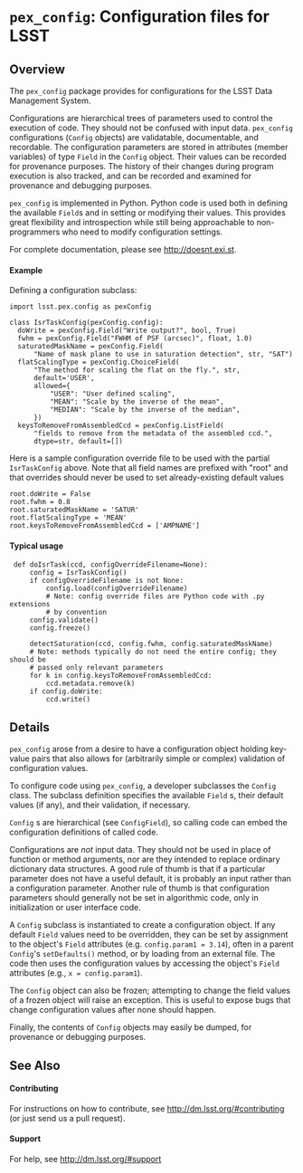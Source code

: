 `pex_config`: Configuration files for LSST
==========================================

Overview
--------

The `pex_config` package provides for configurations for the LSST Data 
Management System.

Configurations are hierarchical trees of parameters used to control the
execution of code.  They should not be confused with input data.
`pex_config` configurations (`Config` objects) are validatable,
documentable, and recordable.  The configuration parameters are stored in
attributes (member variables) of type `Field` in the `Config` object. Their
values can be recorded for provenance purposes. The history of their changes
during program execution is also tracked, and can be recorded and examined for
provenance and debugging purposes.

`pex_config` is implemented in Python.  Python code is used both in defining
the available `Field`s and in setting or modifying their values.  This
provides great flexibility and introspection while still being approachable to
non-programmers who need to modify configuration settings.

For complete documentation, please see http://doesnt.exi.st.

#### Example

Defining a configuration subclass:
```
import lsst.pex.config as pexConfig

class IsrTaskConfig(pexConfig.config):
  doWrite = pexConfig.Field("Write output?", bool, True)
  fwhm = pexConfig.Field("FWHM of PSF (arcsec)", float, 1.0)
  saturatedMaskName = pexConfig.Field(
      "Name of mask plane to use in saturation detection", str, "SAT")
  flatScalingType = pexConfig.ChoiceField(
      "The method for scaling the flat on the fly.", str,
      default='USER',
      allowed={
          "USER": "User defined scaling",
          "MEAN": "Scale by the inverse of the mean",
          "MEDIAN": "Scale by the inverse of the median",
      })
  keysToRemoveFromAssembledCcd = pexConfig.ListField(
      "fields to remove from the metadata of the assembled ccd.",
      dtype=str, default=[])
```
Here is a sample configuration override file to be used with the partial
``IsrTaskConfig`` above.  Note that all field names are prefixed with "root"
and that overrides should never be used to set already-existing default
values
```
root.doWrite = False
root.fwhm = 0.8
root.saturatedMaskName = 'SATUR'
root.flatScalingType = 'MEAN'
root.keysToRemoveFromAssembledCcd = ['AMPNAME']
```

#### Typical usage
```
 def doIsrTask(ccd, configOverrideFilename=None):
     config = IsrTaskConfig()
     if configOverrideFilename is not None:
         config.load(configOverrideFilename)
         # Note: config override files are Python code with .py extensions
         # by convention
     config.validate()
     config.freeze()

     detectSaturation(ccd, config.fwhm, config.saturatedMaskName)
     # Note: methods typically do not need the entire config; they should be
     # passed only relevant parameters
     for k in config.keysToRemoveFromAssembledCcd:
         ccd.metadata.remove(k)
     if config.doWrite:
         ccd.write()
```

Details
-------

`pex_config` arose from a desire to have a configuration object holding
key-value pairs that also allows for (arbitrarily simple or complex) validation
of configuration values.

To configure code using `pex_config`, a developer subclasses the `Config`
class. The subclass definition specifies the available `Field` s, their
default values (if any), and their validation, if necessary.

`Config` s are hierarchical (see `ConfigField`), so calling code can embed
the configuration definitions of called code.

Configurations are *not* input data.  They should not be used in place of
function or method arguments, nor are they intended to replace ordinary
dictionary data structures.  A good rule of thumb is that if a particular
parameter does not have a useful default, it is probably an input rather than a
configuration parameter.  Another rule of thumb is that configuration
parameters should generally not be set in algorithmic code, only in
initialization or user interface code.

A `Config` subclass is instantiated to create a configuration object.  If any
default `Field` values need to be overridden, they can be set by assignment
to the object's `Field` attributes (e.g. `config.param1 = 3.14`), often in
a parent `Config`'s `setDefaults()` method, or by loading from an external
file.  The code then uses the configuration values by accessing the object's
`Field` attributes (e.g., `x = config.param1`).

The `Config` object can also be frozen; attempting to change the field
values of a frozen object will raise an exception. This is useful to 
expose bugs that change configuration values after none should happen.

Finally, the contents of `Config` objects may easily be dumped, for
provenance or debugging purposes.

See Also
--------

#### Contributing

For instructions on how to contribute, see http://dm.lsst.org/#contributing (or just send us a pull request).

#### Support

For help, see http://dm.lsst.org/#support
